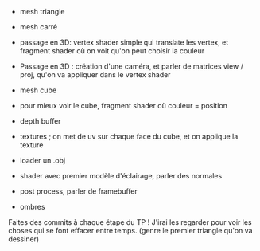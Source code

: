 - mesh triangle
- mesh carré
- passage en 3D: vertex shader simple qui translate les vertex, et fragment shader où on voit qu'on peut choisir la couleur
- Passage en 3D : création d'une caméra, et parler de matrices view / proj, qu'on va appliquer dans le vertex shader
- mesh cube
- pour mieux voir le cube, fragment shader où couleur = position
- depth buffer
- textures ; on met de uv sur chaque face du cube, et on applique la texture

- loader un .obj
- shader avec premier modèle d'éclairage, parler des normales
- post process, parler de framebuffer
- ombres

Faites des commits à chaque étape du TP ! J'irai les regarder pour voir les choses qui se font effacer entre temps. (genre le premier triangle qu'on va dessiner)